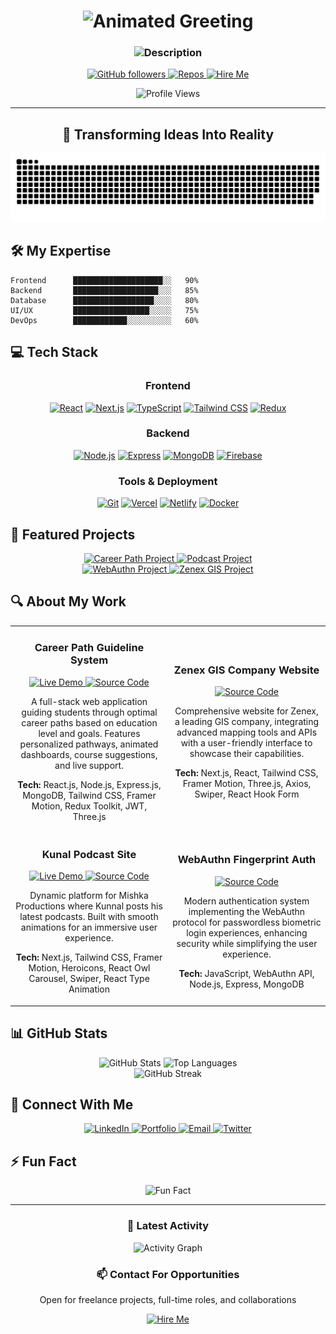 <h1 align="center">
  <img src="https://readme-typing-svg.demolab.com?font=Fira+Code&weight=700&size=28&duration=3000&pause=1000&color=00D1E8&center=true&vCenter=true&random=false&width=600&lines=Hi+%F0%9F%91%8B%2C+I'm+Dibyanjaya+Panda;Welcome+to+my+GitHub+Profile!" alt="Animated Greeting" />
</h1>

<h3 align="center">
  <img src="https://readme-typing-svg.demolab.com?font=Fira+Code&weight=500&pause=1000&color=F7A643&center=true&vCenter=true&multiline=true&width=600&height=60&lines=%F0%9F%9A%80+Full-stack+Developer+%7C+%F0%9F%8E%93+MCA+%40+KIIT;%F0%9F%92%BB+Career-Tech+Enthusiast+%7C+%F0%9F%94%A7+Problem+Solver" alt="Description" />
</h3>

<p align="center">
  <a href="https://github.com/DIX2580?tab=followers">
    <img src="https://img.shields.io/github/followers/DIX2580?style=for-the-badge&logo=github&labelColor=0D1117&color=00D1E8" alt="GitHub followers" />
  </a>
  <a href="https://github.com/DIX2580?tab=repositories">
    <img src="https://img.shields.io/badge/Check_My_Repos-282A36?style=for-the-badge&logo=github&labelColor=0D1117&color=F7A643" alt="Repos" />
  </a>
  <a href="mailto:dibyanjayapanda2580@gmail.com">
    <img src="https://img.shields.io/badge/Hire_Me-D14836?style=for-the-badge&logo=gmail&logoColor=white&labelColor=0D1117&color=00D1E8" alt="Hire Me" />
  </a>
</p>

<div align="center">
  <img src="https://komarev.com/ghpvc/?username=DIX2580&style=for-the-badge&color=00D1E8" alt="Profile Views" />
</div>

---

<div align="center">
  <h2>🚀 Transforming Ideas Into Reality</h2>
  <img src="https://github.com/DIX2580/DIX2580/blob/output/github-contribution-grid-snake-dark.svg" alt="Snake Animation" />
</div>

## 🛠️ My Expertise

```text
Frontend      ████████████████████░░   90% 
Backend       ███████████████████░░░   85%
Database      ██████████████████░░░░   80%
UI/UX         █████████████████░░░░░   75%
DevOps        ████████████░░░░░░░░░░   60%
```

## 💻 Tech Stack

<div align="center">
  
### Frontend
  
<p align="center">
  <a href="#"><img src="https://img.shields.io/badge/React-61DAFB?style=for-the-badge&logo=react&logoColor=black" alt="React" /></a>
  <a href="#"><img src="https://img.shields.io/badge/Next.js-000000?style=for-the-badge&logo=next.js&logoColor=white" alt="Next.js" /></a>
  <a href="#"><img src="https://img.shields.io/badge/TypeScript-3178C6?style=for-the-badge&logo=typescript&logoColor=white" alt="TypeScript" /></a>
  <a href="#"><img src="https://img.shields.io/badge/Tailwind_CSS-38B2AC?style=for-the-badge&logo=tailwind-css&logoColor=white" alt="Tailwind CSS" /></a>
  <a href="#"><img src="https://img.shields.io/badge/Redux-764ABC?style=for-the-badge&logo=redux&logoColor=white" alt="Redux" /></a>
</p>

### Backend

<p align="center">
  <a href="#"><img src="https://img.shields.io/badge/Node.js-339933?style=for-the-badge&logo=node.js&logoColor=white" alt="Node.js" /></a>
  <a href="#"><img src="https://img.shields.io/badge/Express-000000?style=for-the-badge&logo=express&logoColor=white" alt="Express" /></a>
  <a href="#"><img src="https://img.shields.io/badge/MongoDB-47A248?style=for-the-badge&logo=mongodb&logoColor=white" alt="MongoDB" /></a>
  <a href="#"><img src="https://img.shields.io/badge/Firebase-FFCA28?style=for-the-badge&logo=firebase&logoColor=black" alt="Firebase" /></a>
</p>

### Tools & Deployment

<p align="center">
  <a href="#"><img src="https://img.shields.io/badge/Git-F05032?style=for-the-badge&logo=git&logoColor=white" alt="Git" /></a>
  <a href="#"><img src="https://img.shields.io/badge/Vercel-000000?style=for-the-badge&logo=vercel&logoColor=white" alt="Vercel" /></a>
  <a href="#"><img src="https://img.shields.io/badge/Netlify-00C7B7?style=for-the-badge&logo=netlify&logoColor=white" alt="Netlify" /></a>
  <a href="#"><img src="https://img.shields.io/badge/Docker-2496ED?style=for-the-badge&logo=docker&logoColor=white" alt="Docker" /></a>
</p>

</div>

## 🌟 Featured Projects

<div align="center">
  <a href="https://careerpath-goals.netlify.app">
    <img src="https://github-readme-stats.vercel.app/api/pin/?username=DIX2580&repo=career-path-guide&theme=tokyonight&border_color=00D1E8&border_radius=10&bg_color=0D1117" alt="Career Path Project" />
  </a>
  <a href="https://kunal-podcast-v2.netlify.app">
    <img src="https://github-readme-stats.vercel.app/api/pin/?username=DIX2580&repo=kunal-podcast&theme=tokyonight&border_color=F7A643&border_radius=10&bg_color=0D1117" alt="Podcast Project" />
  </a>
</div>

<div align="center">
  <a href="https://github.com/DIX2580/webauthn-s1-release">
    <img src="https://github-readme-stats.vercel.app/api/pin/?username=DIX2580&repo=webauthn-s1-release&theme=tokyonight&border_color=00D1E8&border_radius=10&bg_color=0D1117" alt="WebAuthn Project" />
  </a>
  <a href="https://github.com/DIX2580/zenex-gis">
    <img src="https://github-readme-stats.vercel.app/api/pin/?username=DIX2580&repo=zenex-gis&theme=tokyonight&border_color=F7A643&border_radius=10&bg_color=0D1117" alt="Zenex GIS Project" />
  </a>
</div>

## 🔍 About My Work

<table>
  <tr>
    <td width="50%">
      <h3 align="center">Career Path Guideline System</h3>
      <p align="center">
        <a href="https://careerpath-goals.netlify.app" target="_blank">
          <img src="https://img.shields.io/badge/Live_Demo-00C7B7?style=for-the-badge&logo=netlify&logoColor=white" alt="Live Demo" />
        </a>
        <a href="https://github.com/DIX2580/career-path-guide" target="_blank">
          <img src="https://img.shields.io/badge/Source_Code-181717?style=for-the-badge&logo=github&logoColor=white" alt="Source Code" />
        </a>
      </p>
      <p align="center">A full-stack web application guiding students through optimal career paths based on education level and goals. Features personalized pathways, animated dashboards, course suggestions, and live support.</p>
      <p align="center"><b>Tech:</b> React.js, Node.js, Express.js, MongoDB, Tailwind CSS, Framer Motion, Redux Toolkit, JWT, Three.js</p>
    </td>
    <td width="50%">
      <h3 align="center">Zenex GIS Company Website</h3>
      <p align="center">
        <a href="https://github.com/DIX2580/zenex-gis" target="_blank">
          <img src="https://img.shields.io/badge/Source_Code-181717?style=for-the-badge&logo=github&logoColor=white" alt="Source Code" />
        </a>
      </p>
      <p align="center">Comprehensive website for Zenex, a leading GIS company, integrating advanced mapping tools and APIs with a user-friendly interface to showcase their capabilities.</p>
      <p align="center"><b>Tech:</b> Next.js, React, Tailwind CSS, Framer Motion, Three.js, Axios, Swiper, React Hook Form</p>
    </td>
  </tr>
  <tr>
    <td width="50%">
      <h3 align="center">Kunal Podcast Site</h3>
      <p align="center">
        <a href="https://kunal-podcast-v2.netlify.app" target="_blank">
          <img src="https://img.shields.io/badge/Live_Demo-00C7B7?style=for-the-badge&logo=netlify&logoColor=white" alt="Live Demo" />
        </a>
        <a href="https://github.com/DIX2580/kunal-podcast" target="_blank">
          <img src="https://img.shields.io/badge/Source_Code-181717?style=for-the-badge&logo=github&logoColor=white" alt="Source Code" />
        </a>
      </p>
      <p align="center">Dynamic platform for Mishka Productions where Kunnal posts his latest podcasts. Built with smooth animations for an immersive user experience.</p>
      <p align="center"><b>Tech:</b> Next.js, Tailwind CSS, Framer Motion, Heroicons, React Owl Carousel, Swiper, React Type Animation</p>
    </td>
    <td width="50%">
      <h3 align="center">WebAuthn Fingerprint Auth</h3>
      <p align="center">
        <a href="https://github.com/DIX2580/webauthn-s1-release" target="_blank">
          <img src="https://img.shields.io/badge/Source_Code-181717?style=for-the-badge&logo=github&logoColor=white" alt="Source Code" />
        </a>
      </p>
      <p align="center">Modern authentication system implementing the WebAuthn protocol for passwordless biometric login experiences, enhancing security while simplifying the user experience.</p>
      <p align="center"><b>Tech:</b> JavaScript, WebAuthn API, Node.js, Express, MongoDB</p>
    </td>
  </tr>
</table>

## 📊 GitHub Stats

<div align="center">
  <img src="https://github-readme-stats.vercel.app/api?username=DIX2580&show_icons=true&theme=tokyonight&hide_border=true&bg_color=0D1117&title_color=00D1E8&icon_color=F7A643&text_color=FFFFFF" alt="GitHub Stats" height="170" />
  <img src="https://github-readme-stats.vercel.app/api/top-langs/?username=DIX2580&layout=compact&theme=tokyonight&hide_border=true&bg_color=0D1117&title_color=00D1E8&text_color=FFFFFF" alt="Top Languages" height="170" />
</div>

<div align="center">
  <img src="https://github-readme-streak-stats.herokuapp.com/?user=DIX2580&theme=tokyonight&hide_border=true&background=0D1117&ring=00D1E8&fire=F7A643&currStreakLabel=00D1E8" alt="GitHub Streak" />
</div>

## 🔗 Connect With Me

<div align="center">
  <a href="https://linkedin.com/in/dibyanjaya" target="_blank">
    <img src="https://img.shields.io/badge/LinkedIn-0077B5?style=for-the-badge&logo=linkedin&logoColor=white" alt="LinkedIn" />
  </a>
  <a href="https://dibyanjaya-portfolio.onrender.com" target="_blank">
    <img src="https://img.shields.io/badge/Portfolio-4E8EE9?style=for-the-badge&logo=google-chrome&logoColor=white" alt="Portfolio" />
  </a>
  <a href="mailto:dibyanjayapanda2580@gmail.com" target="_blank">
    <img src="https://img.shields.io/badge/Email-D14836?style=for-the-badge&logo=gmail&logoColor=white" alt="Email" />
  </a>
  <a href="https://twitter.com/dibyanjaya_dev" target="_blank">
    <img src="https://img.shields.io/badge/Twitter-1DA1F2?style=for-the-badge&logo=twitter&logoColor=white" alt="Twitter" />
  </a>
</div>

## ⚡ Fun Fact

<div align="center">
  <img src="https://readme-typing-svg.demolab.com?font=Fira+Code&weight=500&size=18&pause=1000&color=00D1E8&center=true&vCenter=true&multiline=true&width=600&height=60&lines=I+love+solving+real-world+problems+through+code;and+designing+intelligent+career+tech+systems;to+guide+students+on+their+professional+journey+%F0%9F%9A%80" alt="Fun Fact" />
</div>

---

<div align="center">
  <h3>🔄 Latest Activity</h3>
  <img src="https://github-readme-activity-graph.vercel.app/graph?username=DIX2580&theme=tokyo-night&hide_border=true&bg_color=0D1117&line=00D1E8&point=F7A643&color=FFFFFF" alt="Activity Graph" />
</div>

<div align="center">
  <h3>📫 Contact For Opportunities</h3>
  <p>Open for freelance projects, full-time roles, and collaborations</p>
  <a href="mailto:dibyanjayapanda2580@gmail.com">
    <img src="https://img.shields.io/badge/Hire_Me-D14836?style=for-the-badge&logo=gmail&logoColor=white" alt="Hire Me" />
  </a>
</div>

<!--
**Note for Profile Setup:**
1. Enable GitHub Actions in your repository settings
2. Create a `.github/workflows/snake.yml` file for the snake animation
3. Setup metrics action for additional GitHub stats
4. Pin your best repositories to showcase them on your profile
-->

<!-- GitHub Action for Snake Animation
```yaml
name: Generate Snake Animation

on:
  schedule:
    - cron: "0 0 * * *"
  workflow_dispatch:

jobs:
  build:
    runs-on: ubuntu-latest
    steps:
      - uses: actions/checkout@v2
      - uses: Platane/snk@master
        id: snake-gif
        with:
          github_user_name: DIX2580
          svg_out_path: dist/github-contribution-grid-snake-dark.svg
          snake_color: 'blue'

      - uses: crazy-max/ghaction-github-pages@v2.1.3
        with:
          target_branch: output
          build_dir: dist
        env:
          GITHUB_TOKEN: ${{ secrets.GITHUB_TOKEN }}
```
-->
